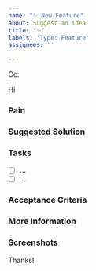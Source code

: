 ```yaml
---
name: "✨ New Feature"
about: Suggest an idea
title: "✨"
labels: 'Type: Feature'
assignees: ''

---
```

<!-- These comments automatically delete -->
<!-- **Tip:** Delete parts that are not relevant -->
<!-- Next to Cc:, @ mention users who should be in the loop -->
Cc:
<!-- add intended user next to **Hi** -->
Hi 
  
### Pain
<!-- Explain the pain you are experiencing -->

### Suggested Solution
<!-- Describe the solution you'd like -->

### Tasks
<!--Add GitHub tasks-->
- [ ] ...
- [ ] ...

### Acceptance Criteria
<!-- Add the "contract" that defines the requirements for the GitHub Issue to be completed as per the team's agreement -->

### More Information
<!-- Add any other context here. -->

### Screenshots
<!-- If applicable, add screenshots to help explain your problem. -->

Thanks!
